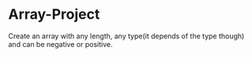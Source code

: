 # Array-Project
Create an array with any length, any type(it depends of the type though) and can be negative or positive.
